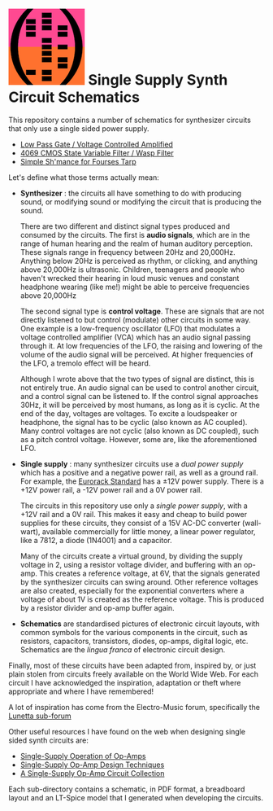![HDC logo](hidden_data_small.png)
Single Supply Synth Circuit Schematics
======================================
This repository contains a number of schematics for synthesizer circuits that
only use a single sided power supply.

* [Low Pass Gate / Voltage Controlled Amplified](./LPG_VCA/LPG_VCA.md)
* [4069 CMOS State Variable Filter / Wasp Filter](./WaspFilter4069/WaspFilter4069.md)
* [Simple Sh'mance for Fourses Tarp](./Fourses_Shmance/fourses_shmance.md)

Let's define what those terms actually mean:

* **Synthesizer** : the circuits all have something to do with producing sound,
or modifying sound or modifying the circuit that is producing the sound.

  There are two different and distinct signal types produced and consumed by the
  circuits.  The first is **audio signals**, which are in the range of human
  hearing and the realm of human auditory perception.  These signals range in
  frequency between 20Hz and 20,000Hz.  Anything below 20Hz is perceived as
  rhythm, or clicking, and anything above 20,000Hz is ultrasonic.  Children,
  teenagers and people who haven't wrecked their hearing in loud music venues
  and constant headphone wearing (like me!) might be able to perceive frequencies
  above 20,000Hz

  The second signal type is **control voltage**.  These are signals that are not
  directly listened to but control (modulate) other circuits in some way.  One
  example is a low-frequency oscillator (LFO) that modulates a voltage controlled
  amplifier (VCA) which has an audio signal passing through it.  At low
  frequencies of the LFO, the raising and lowering of the volume of the audio
  signal will be perceived.  At higher frequencies of the LFO, a tremolo effect
  will be heard.

  Although I wrote above that the two types of signal are distinct, this is not
  entirely true.  An audio signal can be used to control another circuit, and a
  control signal can be listened to.  If the control signal approaches 30Hz, it
  will be perceived by most humans, as long as it is cyclic.  At the end of the
  day, voltages are voltages.  To excite a loudspeaker or headphone, the signal
  has to be cyclic (also known as AC coupled).  Many control voltages are not
  cyclic (also known as DC coupled), such as a pitch control voltage.  However,
  some are, like the aforementioned LFO.

* **Single supply** : many synthesizer circuits use a *dual power supply*
which has a positive and a negative power rail, as well as a ground rail.  For
example, the [Eurorack Standard](http://www.doepfer.de/a100_man/a100m_e.htm) has
a ±12V power supply.  There is a +12V power rail, a -12V power rail and a 0V
power rail.

  The circuits in this repository use only a *single power supply*, with a +12V
  rail and a 0V rail.  This makes it easy and cheap to build power supplies for
  these circuits, they consist of a 15V AC-DC converter (wall-wart), available
  commercially for little money, a linear power regulator, like a 7812, a diode
  (1N4001) and a capacitor.

  Many of the circuits create a virtual ground, by dividing the supply voltage
  in 2, using a resistor voltage divider, and buffering with an op-amp.  This
  creates a reference voltage, at 6V, that the signals generated by the
  synthesizer circuits can swing around.  Other reference voltages are also
  created, especially for the exponential converters where a voltage of about
  1V is created as the reference voltage.  This is produced by a resistor divider
  and op-amp buffer again.

* **Schematics** are standardised pictures of electronic circuit layouts, with
common symbols for the various components in the circuit, such as resistors,
capacitors, transistors, diodes, op-amps, digital logic, etc.  Schematics are
the *lingua franca* of electronic circuit design.

Finally, most of these circuits have been adapted from, inspired by, or just
plain stolen from circuits freely available on the World Wide Web.  For each
circuit I have acknowledged the inspiration, adaptation or theft where
appropriate and where I have remembered!

A lot of inspiration has come from the Electro-Music forum, specifically the
[Lunetta sub-forum](https://electro-music.com/forum/forum-160.html)

Other useful resources I have found on the web when designing single sided
synth circuits are:

* [Single-Supply Operation of Op-Amps](https://www.ti.com/lit/an/sboa059/sboa059.pdf)
* [Single-Supply Op-Amp Design Techniques](https://www.ti.com/lit/an/sloa030a/sloa030a.pdf)
* [A Single-Supply Op-Amp Circuit Collection](https://mil.ufl.edu/4924/docs/TI_SingleSupply_OpAmp.pdf)

Each sub-directory contains a schematic, in PDF format, a breadboard layout and
an LT-Spice model that I generated when developing the circuits.
